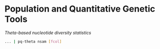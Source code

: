 # Population and Quantitative Genetic Tools

*Theta-based nucleotide diversity statistics*

```bash
... | pq-theta nsam [fcol]
```

